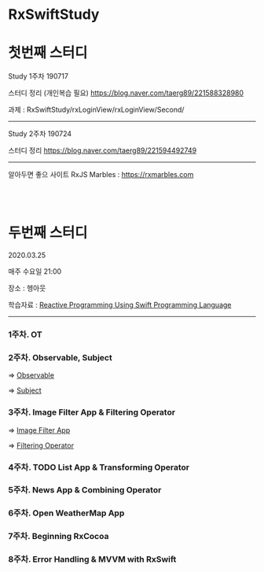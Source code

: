 # RxSwiftStudy

# 첫번째 스터디

Study 1주차 
190717

스터디 정리 (개인복습 필요)
https://blog.naver.com/taerg89/221588328980


과제 : RxSwiftStudy/rxLoginView/rxLoginView/Second/


---

Study 2주차
190724

스터디 정리
https://blog.naver.com/taerg89/221594492749


---

알아두면 좋으 사이트
RxJS Marbles : https://rxmarbles.com


<br>

<br>

# 두번째 스터디

2020.03.25

매주 수요일 21:00

장소 : 헹아웃

학습자료 : [Reactive Programming Using Swift Programming Language](https://www.udemy.com/course/mastering-rxswift-in-ios/learn/lecture/13577704#overview)

---------------

### 1주차. OT

### 2주차. Observable,  Subject 

=> [Observable](https://blog.naver.com/taerg89/221884109179)

=> [Subject](https://blog.naver.com/taerg89/221885350667)


### 3주차. Image Filter App & Filtering Operator 

=> [Image Filter App](https://blog.naver.com/taerg89/221915066080)

=> [Filtering Operator]()

### 4주차. TODO List App & Transforming Operator
  
### 5주차. News App &  Combining Operator

### 6주차. Open WeatherMap App 

### 7주차. Beginning RxCocoa

### 8주차. Error Handling &  MVVM with RxSwift




